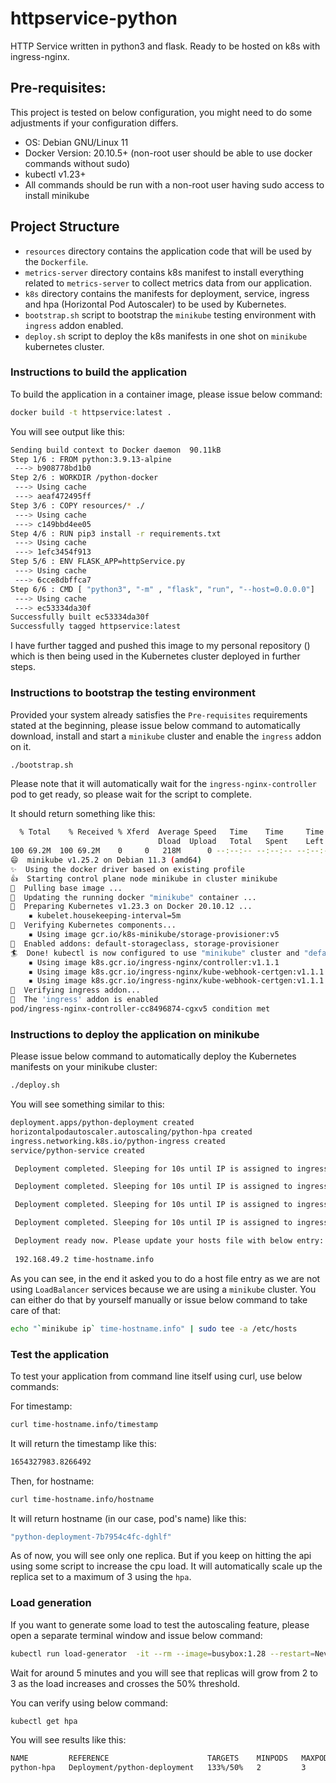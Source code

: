 # httpservice-python
HTTP Service written in python3 and flask. Ready to be hosted on k8s with ingress-nginx.

## Pre-requisites:

This project is tested on below configuration, you might need to do some adjustments if your configuration differs.

- OS: Debian GNU/Linux 11
- Docker Version: 20.10.5+ (non-root user should be able to use docker commands without sudo)
- kubectl v1.23+
- All commands should be run with a non-root user having sudo access to install minikube

## Project Structure

- `resources` directory contains the application code that will be used by the `Dockerfile`.
- `metrics-server` directory contains k8s manifest to install everything related to `metrics-server` to collect metrics data from our application.
- `k8s` directory contains the manifests for deployment, service, ingress and hpa (Horizontal Pod Autoscaler) to be used by Kubernetes.
- `bootstrap.sh` script to bootstrap the `minikube` testing environment with `ingress` addon enabled.
- `deploy.sh` script to deploy the k8s manifests in one shot on `minikube` kubernetes cluster.

### Instructions to build the application

To build the application in a container image, please issue below command:

```bash
docker build -t httpservice:latest .
```

You will see output like this:

```bash
Sending build context to Docker daemon  90.11kB
Step 1/6 : FROM python:3.9.13-alpine
 ---> b908778bd1b0
Step 2/6 : WORKDIR /python-docker
 ---> Using cache
 ---> aeaf472495ff
Step 3/6 : COPY resources/* ./
 ---> Using cache
 ---> c149bbd4ee05
Step 4/6 : RUN pip3 install -r requirements.txt
 ---> Using cache
 ---> 1efc3454f913
Step 5/6 : ENV FLASK_APP=httpService.py
 ---> Using cache
 ---> 6cce8dbffca7
Step 6/6 : CMD [ "python3", "-m" , "flask", "run", "--host=0.0.0.0"]
 ---> Using cache
 ---> ec53334da30f
Successfully built ec53334da30f
Successfully tagged httpservice:latest
```

I have further tagged and pushed this image to my personal repository () which is then being used in the Kubernetes cluster deployed in further steps.

### Instructions to bootstrap the testing environment

Provided your system already satisfies the `Pre-requisites` requirements stated at the beginning, please issue below command to automatically download, install and start a `minikube` cluster and enable the `ingress` addon on it.

```bash
./bootstrap.sh
```
Please note that it will automatically wait for the `ingress-nginx-controller` pod to get ready, so please wait for the script to complete.

It should return something like this:

```bash
  % Total    % Received % Xferd  Average Speed   Time    Time     Time  Current
                                 Dload  Upload   Total   Spent    Left  Speed
100 69.2M  100 69.2M    0     0   218M      0 --:--:-- --:--:-- --:--:--  218M
😄  minikube v1.25.2 on Debian 11.3 (amd64)
✨  Using the docker driver based on existing profile
👍  Starting control plane node minikube in cluster minikube
🚜  Pulling base image ...
🏃  Updating the running docker "minikube" container ...
🐳  Preparing Kubernetes v1.23.3 on Docker 20.10.12 ...
    ▪ kubelet.housekeeping-interval=5m
🔎  Verifying Kubernetes components...
    ▪ Using image gcr.io/k8s-minikube/storage-provisioner:v5
🌟  Enabled addons: default-storageclass, storage-provisioner
🏄  Done! kubectl is now configured to use "minikube" cluster and "default" namespace by default
    ▪ Using image k8s.gcr.io/ingress-nginx/controller:v1.1.1
    ▪ Using image k8s.gcr.io/ingress-nginx/kube-webhook-certgen:v1.1.1
    ▪ Using image k8s.gcr.io/ingress-nginx/kube-webhook-certgen:v1.1.1
🔎  Verifying ingress addon...
🌟  The 'ingress' addon is enabled
pod/ingress-nginx-controller-cc8496874-cgxv5 condition met
```

### Instructions to deploy the application on minikube

Please issue below command to automatically deploy the Kubernetes manifests on your minikube cluster:

```bash
./deploy.sh
```

You will see something similar to this:

```bash
deployment.apps/python-deployment created
horizontalpodautoscaler.autoscaling/python-hpa created
ingress.networking.k8s.io/python-ingress created
service/python-service created

 Deployment completed. Sleeping for 10s until IP is assigned to ingress resource...

 Deployment completed. Sleeping for 10s until IP is assigned to ingress resource...

 Deployment completed. Sleeping for 10s until IP is assigned to ingress resource...

 Deployment completed. Sleeping for 10s until IP is assigned to ingress resource...

 Deployment ready now. Please update your hosts file with below entry:
 
 192.168.49.2 time-hostname.info
 ```

As you can see, in the end it asked you to do a host file entry as we are not using `LoadBalancer` services because we are using a `minikube` cluster. You can either do that by yourself manually or issue below command to take care of that:

```bash
echo "`minikube ip` time-hostname.info" | sudo tee -a /etc/hosts  
```

### Test the application

To test your application from command line itself using curl, use below commands:

For timestamp:

```bash
curl time-hostname.info/timestamp
```

It will return the timestamp like this:

```bash
1654327983.8266492
```

Then, for hostname:

```bash
curl time-hostname.info/hostname
```

It will return hostname (in our case, pod's name) like this:

```bash
"python-deployment-7b7954c4fc-dghlf"
```

As of now, you will see only one replica. But if you keep on hitting the api using some script to increase the cpu load. It will automatically scale up the replica set to a maximum of 3 using the `hpa`.

### Load generation

If you want to generate some load to test the autoscaling feature, please open a separate terminal window and issue below command:

```bash
kubectl run load-generator  -it --rm --image=busybox:1.28 --restart=Never -- /bin/sh -c "while sleep 0.01; do wget -q -O- python-service:5000/hostname; done"
```

Wait for around 5 minutes and you will see that replicas will grow from 2 to 3 as the load increases and crosses the 50% threshold.

You can verify using below command:

```bash
kubectl get hpa
```

You will see results like this:

```bash
NAME         REFERENCE                      TARGETS    MINPODS   MAXPODS   REPLICAS   AGE
python-hpa   Deployment/python-deployment   133%/50%   2         3         3          74m
```